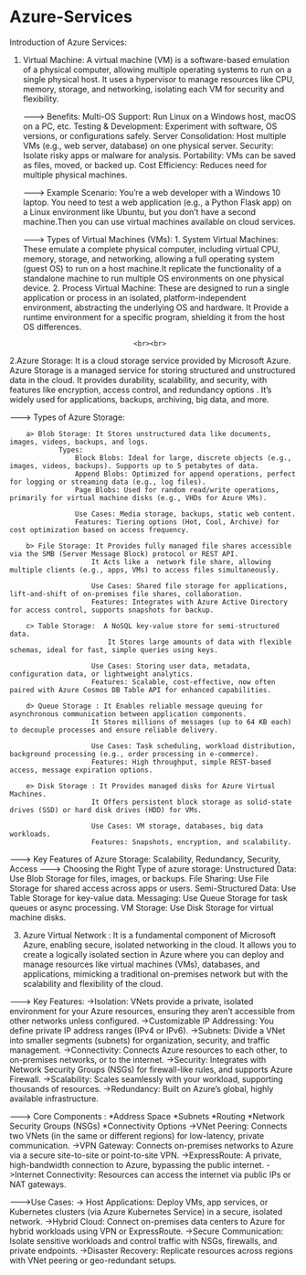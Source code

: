 # Azure-Services
Introduction of Azure Services: 

1. Virtual Machine: A virtual machine (VM) is a software-based emulation of a physical computer, allowing multiple operating systems to run on a single physical host.
                    It uses a hypervisor to manage resources like CPU, memory, storage, and networking, isolating each VM for security and flexibility.

    ---> Benefits: 
              Multi-OS Support: Run Linux on a Windows host, macOS on a PC, etc.
              Testing & Development: Experiment with software, OS versions, or configurations safely.
              Server Consolidation: Host multiple VMs (e.g., web server, database) on one physical server.
              Security: Isolate risky apps or malware for analysis.
              Portability: VMs can be saved as files, moved, or backed up.
              Cost Efficiency: Reduces need for multiple physical machines.

    ---> Example Scenario:
             You’re a web developer with a Windows 10 laptop. You need to test a web application (e.g., a Python Flask app) on a Linux environment like Ubuntu,
             but you don’t have a second machine.Then you can use virtual machines available on cloud services.

   ---> Types of Virtual Machines (VMs):
               1. System Virtual Machines: These emulate a complete physical computer, including virtual CPU, memory, storage, and networking, allowing a full operating system
                                          (guest OS) to run on a host machine.It replicate the functionality of a standalone machine to run multiple OS environments on one physical device.
               2. Process Virtual Machine: These are designed to run a single application or process in an isolated, platform-independent environment, abstracting the underlying OS and hardware.
                                           It Provide a runtime environment for a specific program, shielding it from the host OS differences.

                                  <br><br>      


2.Azure Storage: It is a cloud storage service provided by Microsoft Azure. Azure Storage is a managed service for storing structured and      unstructured data in the cloud. It provides durability, scalability, and security, with features like encryption, access control, and redundancy options . It’s widely used for applications, backups, archiving, big data, and more.

---> Types of Azure Storage:

        a> Blob Storage: It Stores unstructured data like documents, images, videos, backups, and logs.
                Types:
                    Block Blobs: Ideal for large, discrete objects (e.g., images, videos, backups). Supports up to 5 petabytes of data.
                    Append Blobs: Optimized for append operations, perfect for logging or streaming data (e.g., log files).
                    Page Blobs: Used for random read/write operations, primarily for virtual machine disks (e.g., VHDs for Azure VMs).

                    Use Cases: Media storage, backups, static web content.
                    Features: Tiering options (Hot, Cool, Archive) for cost optimization based on access frequency.

        b> File Storage: It Provides fully managed file shares accessible via the SMB (Server Message Block) protocol or REST API.
                        It Acts like a  network file share, allowing multiple clients (e.g., apps, VMs) to access files simultaneously.

                        Use Cases: Shared file storage for applications, lift-and-shift of on-premises file shares, collaboration.
                        Features: Integrates with Azure Active Directory for access control, supports snapshots for backup.

        c> Table Storage:  A NoSQL key-value store for semi-structured data.
                            It Stores large amounts of data with flexible schemas, ideal for fast, simple queries using keys.
                    
                        Use Cases: Storing user data, metadata, configuration data, or lightweight analytics.
                        Features: Scalable, cost-effective, now often paired with Azure Cosmos DB Table API for enhanced capabilities.

        d> Queue Storage : It Enables reliable message queuing for asynchronous communication between application components.
                        It Stores millions of messages (up to 64 KB each) to decouple processes and ensure reliable delivery.
                        
                        Use Cases: Task scheduling, workload distribution, background processing (e.g., order processing in e-commerce).
                        Features: High throughput, simple REST-based access, message expiration options.

        e> Disk Storage : It Provides managed disks for Azure Virtual Machines.
                        It Offers persistent block storage as solid-state drives (SSD) or hard disk drives (HDD) for VMs.

                        Use Cases: VM storage, databases, big data workloads.
                        Features: Snapshots, encryption, and scalability.


---> Key Features of Azure Storage: Scalability, Redundancy, Security, Access
---> Choosing the Right Type of azure storage: 
            Unstructured Data: Use Blob Storage for files, images, or backups.
            File Sharing: Use File Storage for shared access across apps or users.
            Semi-Structured Data: Use Table Storage for key-value data.
            Messaging: Use Queue Storage for task queues or async processing.
            VM Storage: Use Disk Storage for virtual machine disks.



3. Azure Virtual Network : It is a fundamental component of Microsoft Azure, enabling secure, isolated networking in the cloud.
                            It allows you  to create a logically isolated section in Azure where you can deploy and manage resources like virtual machines (VMs), databases, and applications, mimicking a                                     traditional on-premises network but with the scalability and flexibility of the cloud.

---> Key Features: 
        ->Isolation: VNets provide a private, isolated environment for your Azure resources, ensuring they aren’t accessible from other networks   unless configured.
        ->Customizable IP Addressing: You define private IP address ranges (IPv4 or IPv6).
        ->Subnets: Divide a VNet into smaller segments (subnets) for organization, security, and traffic management.
        ->Connectivity: Connects Azure resources to each other, to on-premises networks, or to the internet.
        ->Security: Integrates with Network Security Groups (NSGs) for firewall-like rules, and supports Azure Firewall.
        ->Scalability: Scales seamlessly with your workload, supporting thousands of resources.
        ->Redundancy: Built on Azure’s global, highly available infrastructure.

---> Core Components : 
        *Address Space
        *Subnets
        *Routing
        *Network Security Groups (NSGs)
        *Connectivity Options
            ->VNet Peering: Connects two VNets (in the same or different regions) for low-latency, private communication.
            ->VPN Gateway: Connects on-premises networks to Azure via a secure site-to-site or point-to-site VPN.
            ->ExpressRoute: A private, high-bandwidth connection to Azure, bypassing the public internet.
            ->Internet Connectivity: Resources can access the internet via public IPs or NAT gateways.

--->Use Cases: 
        -> Host Applications: Deploy VMs, app services, or Kubernetes clusters (via Azure Kubernetes Service) in a secure, isolated network.
        ->Hybrid Cloud: Connect on-premises data centers to Azure for hybrid workloads using VPN or ExpressRoute.
        ->Secure Communication: Isolate sensitive workloads and control traffic with NSGs, firewalls, and private endpoints.
        ->Disaster Recovery: Replicate resources across regions with VNet peering or geo-redundant setups.
        

